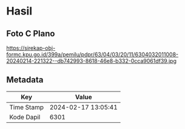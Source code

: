 # Hasil

## Foto C Plano

https://sirekap-obj-formc.kpu.go.id/399a/pemilu/pdpr/63/04/03/20/11/6304032011008-20240214-221322--db742993-8618-46e8-b332-0cca9061df39.jpg


## Metadata

| Key        | Value               |
| ---------- | ------------------- |
| Time Stamp | 2024-02-17 13:05:41 |
| Kode Dapil | 6301                |



